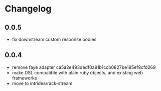 # Changelog

## 0.0.5

* fix downstream custom response bodies

## 0.0.4

* remove faye adapter ca5a2e493dedf0a91b1ccb0827be195ef9cfd269
* make DSL compatible with plain ruby objects, and existing web frameworks
* move to intridea/rack-stream